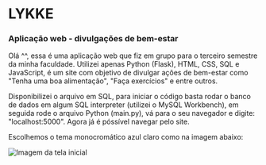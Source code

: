 # LYKKE
### Aplicação web - divulgações de bem-estar

Olá ^^, essa é uma aplicação web que fiz em grupo para o terceiro semestre da minha faculdade.
Utilizei apenas Python (Flask), HTML, CSS, SQL e JavaScript, é um site com objetivo de divulgar ações de bem-estar como "Tenha uma boa alimentação", "Faça exercícios" e entre outros.

Disponibilizei o arquivo em SQL, para iniciar o código basta rodar o banco de dados em algum SQL interpreter (utilizei o MySQL Workbench),
em seguida rode o arquivo Python (main.py), vá para o seu navegador e digite: "localhost:5000". 
Agora já é póssível navegar pelo site.

Escolhemos o tema monocromático azul claro como na imagem abaixo:

![Imagem da tela inicial](/Aplicacao_WEB-LYKKE/imagens_readme/home.png)
